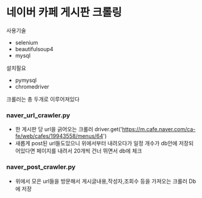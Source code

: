 
# 네이버 카페 게시판 크롤링

사용기술
+ selenium
+ beautifulsoup4
+ mysql

설치필요
+ pymysql
+ chromedriver

크롤러는 총 두개로 이루어져있다

### naver_url_crawler.py

+ 한 게시판 당 url을 긁어오는 크롤러 driver.get('https://m.cafe.naver.com/ca-fe/web/cafes/19943558/menus/64') 
+ 새롭게 post된 url들도있으니 위에서부터 내려오다가 일정 개수가 db안에 저장되어있다면 페이지를 내려서 20개씩 건너 뛰면서 db에 체크 

### naver_post_crawler.py

+ 위에서 모은 url들을 방문해서 게시글내용,작성자,조회수 등을 가져오는 크롤러 Db에 저장 


